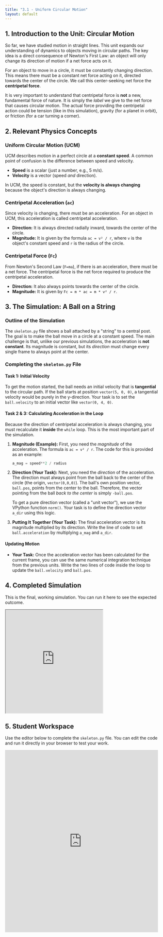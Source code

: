 ```yaml
---
title: "3.1 - Uniform Circular Motion"
layout: default
---
```


## 1. Introduction to the Unit: Circular Motion

So far, we have studied motion in straight lines. This unit expands our understanding of dynamics to objects moving in circular paths. The key idea is a direct consequence of Newton's First Law: an object will only change its direction of motion if a net force acts on it.

For an object to move in a circle, it must be constantly changing direction. This means there must be a constant net force acting on it, directed towards the center of the circle. We call this center-seeking net force the **centripetal force**. 

It is very important to understand that centripetal force is **not** a new, fundamental force of nature. It is simply the *label* we give to the net force that causes circular motion. The actual force providing the centripetal action could be tension (like in this simulation), gravity (for a planet in orbit), or friction (for a car turning a corner).

## 2. Relevant Physics Concepts

### Uniform Circular Motion (UCM)

UCM describes motion in a perfect circle at a **constant speed**. A common point of confusion is the difference between speed and velocity. 
- **Speed** is a scalar (just a number, e.g., 5 m/s).
- **Velocity** is a vector (speed *and* direction).

In UCM, the speed is constant, but the **velocity is always changing** because the object's direction is always changing. 

### Centripetal Acceleration (`ac`)

Since velocity is changing, there must be an acceleration. For an object in UCM, this acceleration is called centripetal acceleration. 
- **Direction:** It is always directed radially inward, towards the center of the circle.
- **Magnitude:** It is given by the formula `ac = v² / r`, where `v` is the object's constant speed and `r` is the radius of the circle.

### Centripetal Force (`Fc`)

From Newton's Second Law (`F=ma`), if there is an acceleration, there must be a net force. The centripetal force is the net force required to produce the centripetal acceleration.
- **Direction:** It also always points towards the center of the circle.
- **Magnitude:** It is given by `Fc = m * ac = m * v² / r`.

## 3. The Simulation: A Ball on a String

### Outline of the Simulation

The `skeleton.py` file shows a ball attached by a "string" to a central post. The goal is to make the ball move in a circle at a constant speed. The main challenge is that, unlike our previous simulations, the acceleration is **not constant**. Its magnitude is constant, but its *direction* must change every single frame to always point at the center.

### Completing the `skeleton.py` File

#### **Task 1: Initial Velocity**

To get the motion started, the ball needs an initial velocity that is **tangential** to the circular path. If the ball starts at position `vector(5, 0, 0)`, a tangential velocity would be purely in the y-direction. Your task is to set the `ball.velocity` to an initial vector like `vector(0, 4, 0)`.

#### **Task 2 & 3: Calculating Acceleration in the Loop**

Because the direction of centripetal acceleration is always changing, you must recalculate it **inside** the `while` loop. This is the most important part of the simulation.

1.  **Magnitude (Example):** First, you need the *magnitude* of the acceleration. The formula is `ac = v² / r`. The code for this is provided as an example:
    ```python
    a_mag = speed**2 / radius
    ```

2.  **Direction (Your Task):** Next, you need the *direction* of the acceleration. The direction must always point from the ball back to the center of the circle (the origin, `vector(0,0,0)`). The ball's own position vector, `ball.pos`, points from the center to the ball. Therefore, the vector pointing from the ball *back to the center* is simply `-ball.pos`. 

    To get a pure direction vector (called a "unit vector"), we use the VPython function `norm()`. Your task is to define the direction vector `a_dir` using this logic.

3.  **Putting It Together (Your Task):** The final acceleration vector is its magnitude multiplied by its direction. Write the line of code to set `ball.acceleration` by multiplying `a_mag` and `a_dir`.

#### **Updating Motion**

- **Your Task:** Once the acceleration vector has been calculated for the current frame, you can use the same numerical integration technique from the previous units. Write the two lines of code inside the loop to update the `ball.velocity` and `ball.pos`.

## 4. Completed Simulation

This is the final, working simulation. You can run it here to see the expected outcome.

<iframe src="https://glowscript.org/#/user/cglenz/folder/APSimulations/program/3.1-complete.py" width="320" height="340"></iframe>

## 5. Student Workspace

Use the editor below to complete the `skeleton.py` file. You can edit the code and run it directly in your browser to test your work.

<iframe src="https://trinket.io/embed/glowscript/52405b4d95d5" width="100%" height="600" frameborder="0" marginwidth="0" marginheight="0" allowfullscreen></iframe>
